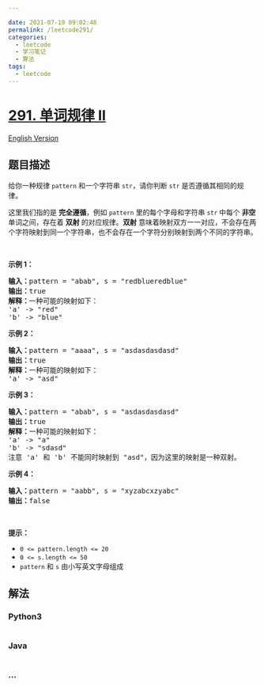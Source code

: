 ```yaml
---

date: 2021-07-19 09:02:48
permalink: /leetcode291/
categories:
  - leetcode
  - 学习笔记
  - 算法  
tags:
  - leetcode
---
```

# [291. 单词规律 II](https://leetcode-cn.com/problems/word-pattern-ii)

[English Version](https://cdn.jsdelivr.net/gh/doocs/leetcode@main/solution/0200-0299/0291.Word%20Pattern%20II/README_EN.md)

## 题目描述

<!-- 这里写题目描述 -->

<p>给你一种规律 <code>pattern</code> 和一个字符串 <code>str</code>，请你判断 <code>str</code> 是否遵循其相同的规律。</p>

<p>这里我们指的是 <strong>完全遵循</strong>，例如 <code>pattern</code> 里的每个字母和字符串 <code>str</code><strong> </strong>中每个 <strong>非空</strong> 单词之间，存在着 <strong>双射</strong> 的对应规律。<strong>双射</strong> 意味着映射双方一一对应，不会存在两个字符映射到同一个字符串，也不会存在一个字符分别映射到两个不同的字符串。</p>

<p> </p>

<p><strong>示例 1：</strong></p>

<pre>
<strong>输入：</strong>pattern = "abab", s = "redblueredblue"
<strong>输出：</strong>true
<strong>解释：</strong>一种可能的映射如下：
'a' -> "red"
'b' -> "blue"</pre>

<p><strong>示例 2：</strong></p>

<pre>
<strong>输入：</strong>pattern = "aaaa", s = "asdasdasdasd"
<strong>输出：</strong>true
<strong>解释：</strong>一种可能的映射如下：
'a' -> "asd"
</pre>

<p><strong>示例 3：</strong></p>

<pre>
<strong>输入：</strong>pattern = "abab", s = "asdasdasdasd"
<strong>输出：</strong>true
<strong>解释：</strong>一种可能的映射如下：
'a' -> "a"
'b' -> "sdasd"
注意 'a' 和 'b' 不能同时映射到 "asd"，因为这里的映射是一种双射。
</pre>

<p><strong>示例 4：</strong></p>

<pre>
<strong>输入：</strong>pattern = "aabb", s = "xyzabcxzyabc"
<strong>输出：</strong>false
</pre>

<p> </p>

<p><strong>提示：</strong></p>

<ul>
	<li><code>0 <= pattern.length <= 20</code></li>
	<li><code>0 <= s.length <= 50</code></li>
	<li><code>pattern</code> 和 <code>s</code> 由小写英文字母组成</li>
</ul>


## 解法

<!-- 这里可写通用的实现逻辑 -->

<!-- tabs:start -->

### **Python3**

<!-- 这里可写当前语言的特殊实现逻辑 -->

```python

```

### **Java**

<!-- 这里可写当前语言的特殊实现逻辑 -->

```java

```

### **...**

```

```

<!-- tabs:end -->
